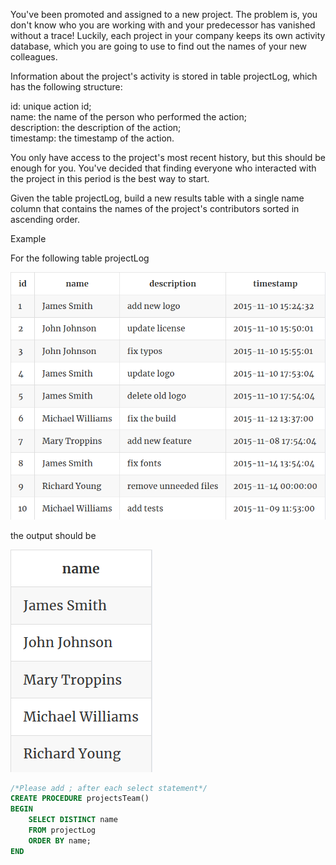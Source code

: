 You've been promoted and assigned to a new project. The problem is, you don't know who you are working with and your predecessor has vanished without a trace! Luckily, each project in your company keeps its own activity database, which you are going to use to find out the names of your new colleagues.

Information about the project's activity is stored in table projectLog, which has the following structure:

id: unique action id;  
name: the name of the person who performed the action;  
description: the description of the action;  
timestamp: the timestamp of the action.  

You only have access to the project's most recent history, but this should be enough for you. You've decided that finding everyone who interacted with the project in this period is the best way to start.

Given the table projectLog, build a new results table with a single name column that contains the names of the project's contributors sorted in ascending order.

Example

For the following table projectLog

![title](04-1.png)

the output should be

![title](04-2.png)

```sql
/*Please add ; after each select statement*/
CREATE PROCEDURE projectsTeam()
BEGIN
    SELECT DISTINCT name
    FROM projectLog
    ORDER BY name;
END
```